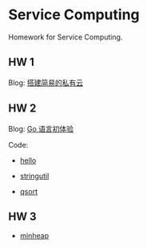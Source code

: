 # Service Computing

Homework for Service Computing.

## HW 1

Blog: [搭建简易的私有云](https://whichxjy.com/build-your-own-private-cloud/)

## HW 2

Blog: [Go 语言初体验](https://whichxjy.com/a-tour-of-go/)

Code:

- [hello](./hello)

- [stringutil](./stringutil)

- [qsort](./qsort)

## HW 3

- [minheap](./minheap)